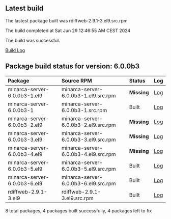## Latest build
The lastest package built was rdiffweb-2.9.1-3.el9.src.rpm

The build completed at Sat Jun 29 12:46:55 AM CEST 2024

The build was successful.

[Build Log](logs/rdiffweb-2.9.1-3.el9.src.rpm.log)
## Package build status for version: 6.0.0b3
Package | Source RPM | Status | Log
:--- | :--- | :--- | :---
minarca-server-6.0.0b3-1.el9 | minarca-server-6.0.0b3-1.el9.src.rpm | **Missing** | [Log](logs/minarca-server-6.0.0b3-1.el9.src.rpm.log)
minarca-server-6.0.0b3-1 | minarca-server-6.0.0b3-1.src.rpm | Built | [Log](logs/minarca-server-6.0.0b3-1.src.rpm.log)
minarca-server-6.0.0b3-2.el9 | minarca-server-6.0.0b3-2.el9.src.rpm | **Missing** | [Log](logs/minarca-server-6.0.0b3-2.el9.src.rpm.log)
minarca-server-6.0.0b3-3.el9 | minarca-server-6.0.0b3-3.el9.src.rpm | **Missing** | [Log](logs/minarca-server-6.0.0b3-3.el9.src.rpm.log)
minarca-server-6.0.0b3-4.el9 | minarca-server-6.0.0b3-4.el9.src.rpm | **Missing** | [Log](logs/minarca-server-6.0.0b3-4.el9.src.rpm.log)
minarca-server-6.0.0b3-5.el9 | minarca-server-6.0.0b3-5.el9.src.rpm | Built | [Log](logs/minarca-server-6.0.0b3-5.el9.src.rpm.log)
minarca-server-6.0.0b3-6.el9 | minarca-server-6.0.0b3-6.el9.src.rpm | Built | [Log](logs/minarca-server-6.0.0b3-6.el9.src.rpm.log)
rdiffweb-2.9.1-3.el9 | rdiffweb-2.9.1-3.el9.src.rpm | Built | [Log](logs/rdiffweb-2.9.1-3.el9.src.rpm.log)

8 total packages, 4 packages built successfully, 4 packages left to fix
